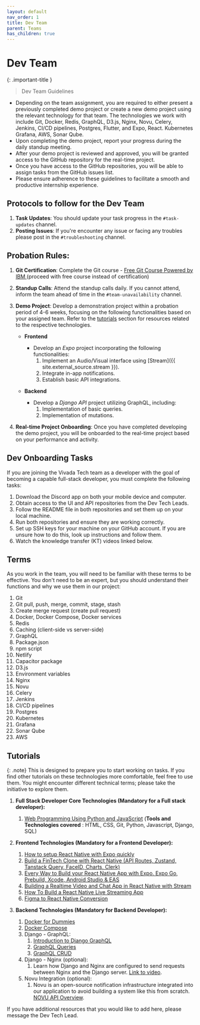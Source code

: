```yaml
---
layout: default
nav_order: 1
title: Dev Team
parent: Teams
has_children: true
---
```


# Dev Team

{: .important-title }
> Dev Team Guidelines
- Depending on the team assignment, you are required to either present a previously completed demo project or create a new demo project using the relevant technology for that team. The technologies we work with include Git, Docker, Redis, GraphQL, D3.js, Nginx, Novu, Celery, Jenkins, CI/CD pipelines, Postgres, Flutter, and Expo, React. Kubernetes Grafana, AWS, Sonar Qube.
- Upon completing the demo project, report your progress during the daily standup meeting.
- After your demo project is reviewed and approved, you will be granted access to the GitHub repository for the real-time project.
- Once you have access to the GitHub repositories, you will be able to assign tasks from the GitHub issues list.
- Please ensure adherence to these guidelines to facilitate a smooth and productive internship experience.

## Protocols to follow for the Dev Team

1. **Task Updates**: You should update your task progress in the `#task-updates` channel.
2. **Posting Issues**: If you're encounter any issue or facing any troubles please post in the `#troubleshooting` channel.

## Probation Rules:

1. **Git Certification**: Complete the Git course  - <a href="https://www.edx.org/learn/github/ibm-git-and-github-basics" target="_blank">Free Git Course Powered by IBM </a> (proceed with free course instead of certification)

2. **Standup Calls**: Attend the standup calls daily. If you cannot attend, inform the team ahead of time in the `#team-unavailability` channel.

3. **Demo Project**: Develop a demonstration project within a probation period of 4-6 weeks, focusing on the following functionalities based on your assigned team. Refer to the [tutorials](#tutorials) section for resources related to the respective technologies.

    - **Frontend**

        - Develop an _Expo_ project incorporating the following functionalities:
            1. Implement an Audio/Visual interface using [Stream]({{ site.external_source.stream }}).
            2. Integrate in-app notifications.
            3. Establish basic API integrations.

    - **Backend**

        - Develop a _Django API_ project utilizing GraphQL, including:
            1. Implementation of basic queries.
            2. Implementation of mutations.

4. **Real-time Project Onboarding**: Once you have completed developing the demo project, you will be onboarded to the real-time project based on your performance and activity.

## Dev Onboarding Tasks

If you are joining the Vivada Tech team as a developer with the goal of becoming a capable full-stack developer, you must complete the following tasks:

1. Download the Discord app on both your mobile device and computer.
2. Obtain access to the UI and API repositories from the Dev Tech Leads.
3. Follow the README file in both repositories and set them up on your local machine.
4. Run both repositories and ensure they are working correctly.
5. Set up SSH keys for your machine on your GitHub account. If you are unsure how to do this, look up instructions and follow them.
6. Watch the knowledge transfer (KT) videos linked below.

## Terms

As you work in the team, you will need to be familiar with these terms to be effective. You don't need to be an expert, but you should understand their functions and why we use them in our project:

1. Git
2. Git pull, push, merge, commit, stage, stash
3. Create merge request (create pull request)
4. Docker, Docker Compose, Docker services
5. Redis
6. Caching (client-side vs server-side)
7. GraphQL
8. Package.json
9. npm script
10. Netlify
11. Capacitor package
12. D3.js
13. Environment variables
14. Nginx
15. Novu
16. Celery
17. Jenkins
18. CI/CD pipelines
19. Postgres
20. Kubernetes
21. Grafana
22. Sonar Qube
23. AWS

## Tutorials

{: .note}
This is designed to prepare you to start working on tasks. If you find other tutorials on these technologies more comfortable, feel free to use them. You might encounter different technical terms; please take the initiative to explore them.

1. **Full Stack Developer Core Technologies (Mandatory for a Full stack developer):**
    1. [Web Programming Using Python and JavaScript](https://www.edx.org/learn/web-development/harvard-university-cs50-s-web-programming-with-python-and-javascript) (**Tools and Technologies covered** : HTML, CSS, Git, Python, Javascript, Django, SQL)

2. **Frontend Technologies (Mandatory for a Frontend Developer):**
    1. [How to setup React Native with Expo quickly](https://youtu.be/y6DwGxe2E_k?si=AyqWLArOFD7aN-3S)
    2. [ Build a FinTech Clone with React Native (API Routes, Zustand, Tanstack Query, FaceID, Charts, Clerk) ](https://youtu.be/iDZBeIgcixk?si=A7KlrIUEdIezNJ2v)
    3. [ Every Way to Build your React Native App with Expo. Expo Go, Prebuild, Xcode, Android Studio & EAS ](https://youtu.be/cs-zgHjt5RQ?si=Bh9ZlI-YP7nWxGuI)
    4. [ Building a Realtime Video and Chat App in React Native with Stream ](https://www.youtube.com/live/tUjv8LppDc4?si=q5wVs1b86E5YLnIJ)
    5. [ How To Build a React Native Live Streaming App ](https://youtu.be/GYVZ4X2MtiI?si=ry3tt5Dvx41CPOss)
    6. [Figma to React Native Conversion](https://www.locofy.ai/convert/figma-to-react-native)

3. **Backend Technologies (Mandatory for Backend Developer):**
    1. [Docker for Dummies](https://youtu.be/pTFZFxd4hOI?si=O_RD3NzTj2me43VY)
    2. [Docker Compose](https://youtu.be/HG6yIjZapSA?si=ZiCIcPJPcrsCc1NI)
    3. Django - GraphQL:
        1. [Introduction to Django GraphQL](https://youtu.be/kP7wQoFXUSc?si=AUwrs_MVWUTfbQbi)
        2. [GraphQL Queries](https://youtu.be/unz3RgL9A-Y?si=TvXHUiCDlqqq7O-P)
        3. [GraphQL CRUD](https://youtu.be/3819x3b43Ok?si=WL7C65Teo-P2FifK)
    4. Django - Nginx (optional):
        1. Learn how Django and Nginx are configured to send requests between Nginx and the Django server. [Link to video](https://youtu.be/N2t7L_K5LXo?si=MlQyCpC3gghLhbzu).
    5. Novu Integration (optional):
        1. Novu is an open-source notification infrastructure integrated into our application to avoid building a system like this from scratch. [NOVU API Overview](https://docs.novu.co/api-reference/overview).

If you have additional resources that you would like to add here, please message the Dev Tech Lead.
